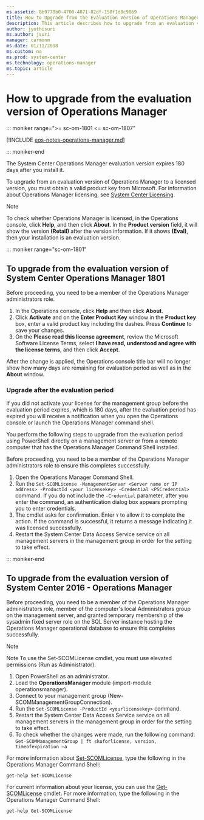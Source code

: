 ```yaml
---
ms.assetid: 8b9770b0-4700-4871-82df-158f1d8c9869
title: How to Upgrade from the Evaluation Version of Operations Manager
description: This article describes how to upgrade from an evaluation version of Operations Manager.
author: jyothisuri
ms.author: jsuri
manager: carmonm
ms.date: 01/11/2018
ms.custom: na
ms.prod: system-center
ms.technology: operations-manager
ms.topic: article
---
```


# How to upgrade from the evaluation version of Operations Manager

::: moniker range=">= sc-om-1801 <= sc-om-1807"

[!INCLUDE [eos-notes-operations-manager.md](../includes/eos-notes-operations-manager.md)]

::: moniker-end

The System Center Operations Manager evaluation version expires 180 days after you install it.

To upgrade from an evaluation version of Operations Manager to a licensed version, you must obtain a valid product key from Microsoft. For information about Operations Manager licensing, see [System Center Licensing](https://www.microsoft.com/cloud-platform/system-center-pricing).

> [!NOTE]
> To check whether Operations Manager is licensed, in the Operations console, click **Help**, and then click **About**. In the **Product version** field, it will show the version **(Retail)** after the version information.  If it shows **(Eval)**, then your installation is an evaluation version.  

::: moniker range="sc-om-1801"

## To upgrade from the evaluation version of System Center Operations Manager 1801

Before proceeding, you need to be a member of the Operations Manager administrators role.

1. In the Operations console, click **Help** and then click **About**.  
2. Click **Activate** and on the **Enter Product Key** window in the **Product key** box, enter a valid product key including the dashes. Press **Continue**  to save your changes.
3. On the **Please read this license agreement**, review the Microsoft Software License Terms, select **I have read, understood and agree with the license terms**, and then click **Accept**.

After the change is applied, the Operations console title bar will no longer show how many days are remaining for evaluation period as well as in the **About** window.  

### Upgrade after the evaluation period

If you did not activate your license for the management group before the evaluation period expires, which is 180 days, after the evaluation period has expired you will receive a notification when you open the Operations console or launch the Operations Manager command shell.  

You perform the following steps to upgrade from the evaluation period using PowerShell directly on a management server or from a remote computer that has the Operations Manager Command Shell installed.  

Before proceeding, you need to be a member of the Operations Manager administrators role to ensure this completes successfully.  

1. Open the Operations Manager Command Shell.
2. Run the `Set-SCOMLicense -ManagementServer <Server name or IP address> -ProductId <your licensekey> -Credential <PSCredential>` command.  If you do not include the `-Credential` parameter, after you enter the command, an authentication dialog box appears prompting you to enter credentials.  
3. The cmdlet asks for confirmation.  Enter `Y` to allow it to complete the action.  If the command is successful, it returns a message indicating it was licensed successfully.
4. Restart the System Center Data Access Service service on all management servers in the management group in order for the setting to take effect.  

::: moniker-end

## To upgrade from the evaluation version of System Center 2016 - Operations Manager

Before proceeding, you need to be a member of the Operations Manager administrators role, member of the computer's local Administrators group on the management server, and granted temporary membership of the sysadmin fixed server role on the SQL Server instance hosting the Operations Manager operational database to ensure this completes successfully.  

> [!NOTE]
> Note To use the Set-SCOMLicense cmdlet, you must use elevated permissions (Run as Administrator).  

1. Open PowerShell as an administrator.
2. Load the **OperationsManager** module (import-module operationsmanager).
3. Connect to your management group (New-SCOMManagementGroupConnection).
4. Run the `Set-SCOMLicense -ProductId <yourlicensekey>` command.
5. Restart the System Center Data Access Service service on all management servers in the management group in order for the setting to take effect.  
6. To check whether the changes were made, run the following command:
`Get-SCOMManagementGroup | ft skuforlicense, version, timeofexpiration –a`

For more information about [Set-SCOMLicense](/powershell/module/operationsmanager/set-scomlicense), type the following in the Operations Manager Command Shell:

`get-help Set-SCOMLicense`

For current information about your license, you can use the [Get-SCOMLicense](/powershell/module/operationsmanager/get-scomlicense) cmdlet. For more information, type the following in the Operations Manager Command Shell:

`get-help Get-SCOMLicense`